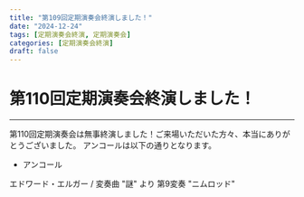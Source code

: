 ```yaml
---
title: "第109回定期演奏会終演しました！"
date: "2024-12-24"
tags: [定期演奏会終演, 定期演奏会]
categories: [定期演奏会終演]
draft: false
---
```


# 第110回定期演奏会終演しました！

---

第110回定期演奏会は無事終演しました！ご来場いただいた方々、本当にありがとうございました。
アンコールは以下の通りとなります。

* アンコール

エドワード・エルガー / 変奏曲 "謎" より 第9変奏 "ニムロッド"